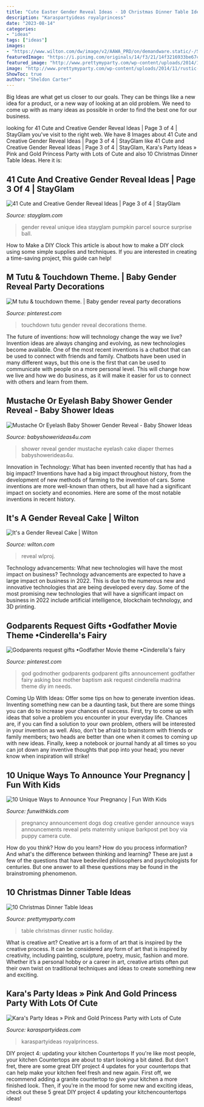 ```yaml
---
title: "Cute Easter Gender Reveal Ideas - 10 Christmas Dinner Table Ideas"
description: "Karaspartyideas royalprincess"
date: "2023-08-14"
categories:
- "ideas"
tags: ["ideas"]
images:
- "https://www.wilton.com/dw/image/v2/AAWA_PRD/on/demandware.static/-/Sites-wilton-project-master/default/dw75c36138/images/project/WLPROJ-9253/GeReCaHa_45527-3.jpg?sw=1440&amp;sh=750&amp;sm=fit"
featuredImage: "https://i.pinimg.com/originals/14/f3/21/14f3216933be67c0332ec93823e9a602.jpg"
featured_image: "http://www.prettymyparty.com/wp-content/uploads/2014/11/rustic-holiday-table.jpg"
image: "http://www.prettymyparty.com/wp-content/uploads/2014/11/rustic-holiday-table.jpg"
ShowToc: true
author: "Sheldon Carter"
---
```



Big Ideas are what get us closer to our goals. They can be things like a new idea for a product, or a new way of looking at an old problem. We need to come up with as many ideas as possible in order to find the best one for our business.

	

		
looking for 41 Cute and Creative Gender Reveal Ideas | Page 3 of 4 | StayGlam you've visit to the right web. We have 8 Images about 41 Cute and Creative Gender Reveal Ideas | Page 3 of 4 | StayGlam like 41 Cute and Creative Gender Reveal Ideas | Page 3 of 4 | StayGlam, Kara&#039;s Party Ideas » Pink and Gold Princess Party with Lots of Cute and also 10 Christmas Dinner Table Ideas. Here it is:
		
    
## 41 Cute And Creative Gender Reveal Ideas | Page 3 Of 4 | StayGlam

<img loading=lazy src="https://stayglam.com/wp-content/uploads/2019/01/Unique-Parcel-Idea.jpg" onerror="this.onerror=null;this.src='https://tse2.mm.bing.net/th?id=OIP.PSQWsJSFWiUltmqDMt8c-wHaHa&amp;pid=15.1';" alt="41 Cute and Creative Gender Reveal Ideas | Page 3 of 4 | StayGlam">

_Source: stayglam.com_

>gender reveal unique idea stayglam pumpkin parcel source surprise ball. 

	

How to Make a DIY Clock
This article is about how to make a DIY clock using some simple supplies and techniques. If you are interested in creating a time-saving project, this guide can help!

    
## M Tutu &amp; Touchdown Theme. | Baby Gender Reveal Party Decorations

<img loading=lazy src="https://i.pinimg.com/originals/14/f3/21/14f3216933be67c0332ec93823e9a602.jpg" onerror="this.onerror=null;this.src='https://tse3.mm.bing.net/th?id=OIP.3D0JbCIr5Ipq0P6QbWQk1wHaJ4&amp;pid=15.1';" alt="M tutu &amp; touchdown theme. | Baby gender reveal party decorations">

_Source: pinterest.com_

>touchdown tutu gender reveal decorations theme. 

	

The future of inventions: how will technology change the way we live?
Invention ideas are always changing and evolving, as new technologies become available. One of the most recent inventions is a chatbot that can be used to connect with friends and family. Chatbots have been used in many different ways, but this one is the first that can be used to communicate with people on a more personal level. This will change how we live and how we do business, as it will make it easier for us to connect with others and learn from them.

    
## Mustache Or Eyelash Baby Shower Gender Reveal - Baby Shower Ideas

<img loading=lazy src="https://babyshowerideas4u.com/wp-content/uploads/2017/09/Mustache-Or-Eyelash-Baby-Shower-Gender-Reveal-Diaper-Cake-600x906.jpg" onerror="this.onerror=null;this.src='https://tse1.mm.bing.net/th?id=OIP.geCe-eog-_arBW3JZApwDAHaLL&amp;pid=15.1';" alt="Mustache Or Eyelash Baby Shower Gender Reveal - Baby Shower Ideas">

_Source: babyshowerideas4u.com_

>shower reveal gender mustache eyelash cake diaper themes babyshowerideas4u. 

	

Innovation in Technology: What has been invented recently that has had a big impact?
Inventions have had a big impact throughout history, from the development of new methods of farming to the invention of cars. Some inventions are more well-known than others, but all have had a significant impact on society and economies. Here are some of the most notable inventions in recent history.

    
## It&#039;s A Gender Reveal Cake | Wilton

<img loading=lazy src="https://www.wilton.com/dw/image/v2/AAWA_PRD/on/demandware.static/-/Sites-wilton-project-master/default/dw75c36138/images/project/WLPROJ-9253/GeReCaHa_45527-3.jpg?sw=1440&amp;sh=750&amp;sm=fit" onerror="this.onerror=null;this.src='https://tse2.mm.bing.net/th?id=OIP.6EpZ9DNa3M5X1o_NYpy-5gHaHa&amp;pid=15.1';" alt="It&#039;s a Gender Reveal Cake | Wilton">

_Source: wilton.com_

>reveal wlproj. 

	

Technology advancements: What new technologies will have the most impact on business?
Technology advancements are expected to have a large impact on business in 2022. This is due to the numerous new and innovative technologies that are being developed every day. Some of the most promising new technologies that will have a significant impact on business in 2022 include artificial intelligence, blockchain technology, and 3D printing.

    
## Godparents Request Gifts •Godfather Movie Theme •Cinderella&#039;s Fairy

<img loading=lazy src="https://i.pinimg.com/736x/20/3b/89/203b89c672b54a952bd72084749cd04c.jpg" onerror="this.onerror=null;this.src='https://tse4.mm.bing.net/th?id=OIP.BGIt55tc9-tbzAFNV2ZiSQHaJ3&amp;pid=15.1';" alt="Godparents request gifts •Godfather Movie theme •Cinderella&#039;s fairy">

_Source: pinterest.com_

>god godmother godparents godparent gifts announcement godfather fairy asking box mother baptism ask request cinderella madrina theme diy im needs. 

	

Coming Up With Ideas: Offer some tips on how to generate invention ideas.
Inventing something new can be a daunting task, but there are some things you can do to increase your chances of success. First, try to come up with ideas that solve a problem you encounter in your everyday life. Chances are, if you can find a solution to your own problem, others will be interested in your invention as well. Also, don't be afraid to brainstorm with friends or family members; two heads are better than one when it comes to coming up with new ideas. Finally, keep a notebook or journal handy at all times so you can jot down any inventive thoughts that pop into your head; you never know when inspiration will strike!

    
## 10 Unique Ways To Announce Your Pregnancy | Fun With Kids

<img loading=lazy src="https://funwithkids.com/wp-content/uploads/2015/01/23-pregnancy-gender.jpg" onerror="this.onerror=null;this.src='https://tse2.mm.bing.net/th?id=OIP.jLfedDBbsPw246KGVbxZ9gHaE7&amp;pid=15.1';" alt="10 Unique Ways to Announce Your Pregnancy | Fun With Kids">

_Source: funwithkids.com_

>pregnancy announcement dogs dog creative gender announce ways announcements reveal pets maternity unique barkpost pet boy via puppy camera cute. 

	

How do you think? How do you learn? How do you process information? And what's the difference between thinking and learning? These are just a few of the questions that have bedeviled philosophers and psychologists for centuries. But one answer to all these questions may be found in the brainstroming phenomenon.

    
## 10 Christmas Dinner Table Ideas

<img loading=lazy src="http://www.prettymyparty.com/wp-content/uploads/2014/11/rustic-holiday-table.jpg" onerror="this.onerror=null;this.src='https://tse4.mm.bing.net/th?id=OIP.XeBN0ijR-wYViSa3eiliKgHaLH&amp;pid=15.1';" alt="10 Christmas Dinner Table Ideas">

_Source: prettymyparty.com_

>table christmas dinner rustic holiday. 

	

What is creative art?
Creative art is a form of art that is inspired by the creative process. It can be considered any form of art that is inspired by creativity, including painting, sculpture, poetry, music, fashion and more. Whether it’s a personal hobby or a career in art, creative artists often put their own twist on traditional techniques and ideas to create something new and exciting.

    
## Kara&#039;s Party Ideas » Pink And Gold Princess Party With Lots Of Cute

<img loading=lazy src="https://karaspartyideas.com/wp-content/uploads/2013/09/pink-28.jpg" onerror="this.onerror=null;this.src='https://tse2.mm.bing.net/th?id=OIP.C5JnnPK1UYWdsveDpmOLPQHaLH&amp;pid=15.1';" alt="Kara&#039;s Party Ideas » Pink and Gold Princess Party with Lots of Cute">

_Source: karaspartyideas.com_

>karaspartyideas royalprincess. 

	

DIY project 4: updating your kitchen Countertops
If you're like most people, your kitchen Countertops are about to start looking a bit dated. But don't fret, there are some great DIY project 4 updates for your countertops that can help make your kitchen feel fresh and new again. First off, we recommend adding a granite countertop to give your kitchen a more finished look. Then, if you're in the mood for some new and exciting ideas, check out these 5 great DIY project 4 updating your kitchencountertops ideas!

